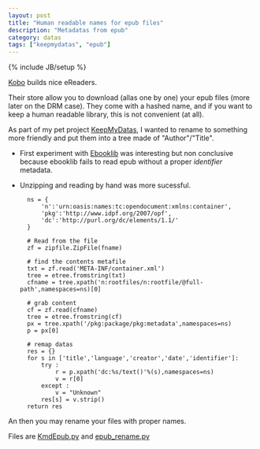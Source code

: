 ```yaml
---
layout: post
title: "Human readable names for epub files"
description: "Metadatas from epub"
category: datas
tags: ["keepmydatas", "epub"]
---
```

{% include JB/setup %}

[Kobo](https://store.kobobooks.com/fr-fr/) builds nice eReaders.

Their store allow you to download (allas one by one) your epub files (more later on the DRM case).
They come with a hashed name, and if you want to keep a human readable library, this is not convenient (at all).

As part of my pet project [KeepMyDatas](https://github.com/pzia/keepmydatas), I wanted to rename to something more friendly and put them into a tree made of "Author"/"Title".

- First experiment with [Ebooklib](https://github.com/aerkalov/ebooklib) was interesting but non conclusive because ebooklib fails to read epub without a proper *identifier* metadata.
- Unzipping and reading by hand was more sucessful.

        ns = {
            'n':'urn:oasis:names:tc:opendocument:xmlns:container',
            'pkg':'http://www.idpf.org/2007/opf',
            'dc':'http://purl.org/dc/elements/1.1/'
        }

        # Read from the file
        zf = zipfile.ZipFile(fname)

        # find the contents metafile
        txt = zf.read('META-INF/container.xml')
        tree = etree.fromstring(txt)
        cfname = tree.xpath('n:rootfiles/n:rootfile/@full-path',namespaces=ns)[0]

        # grab content
        cf = zf.read(cfname)
        tree = etree.fromstring(cf)
        px = tree.xpath('/pkg:package/pkg:metadata',namespaces=ns)
        p = px[0]

        # remap datas
        res = {}
        for s in ['title','language','creator','date','identifier']:
            try :
                r = p.xpath('dc:%s/text()'%(s),namespaces=ns)
                v = r[0]
            except :  
                v = "Unknown"
            res[s] = v.strip()
        return res

An then you may rename your files with proper names.

Files are [KmdEpub.py](https://github.com/pzia/keepmydatas/blob/master/src/KmdEpub.py) and [epub_rename.py](https://github.com/pzia/keepmydatas/blob/master/src/epub_rename.py)
